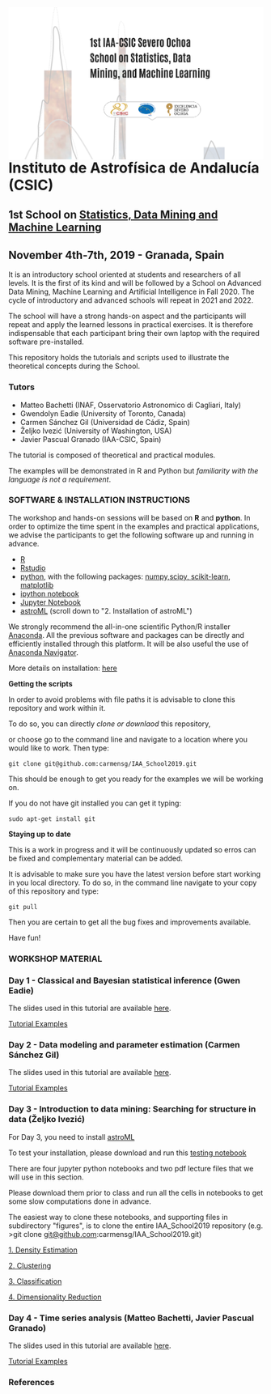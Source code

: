 <img src="https://github.com/carmensg/IAA_School2019/blob/master/images/IAA-CSIC_School.png" width="900" align="left">




# Instituto de Astrofísica de Andalucía (CSIC) #
## 1st School on [Statistics, Data Mining and Machine Learning](https://www.granadacongresos.com/sostat) ##
## November 4th-7th, 2019 - Granada, Spain ##


It is an introductory school oriented at students and researchers of all levels. It is the first of its kind and will be followed by a School on Advanced Data Mining, Machine Learning and Artificial Intelligence in Fall 2020. The cycle of introductory and advanced schools will repeat in 2021 and 2022.
 
The school will have a strong hands-on aspect and the participants will repeat and apply the learned lessons in practical exercises. It is therefore indispensable that each participant bring their own laptop with the required software pre-installed.

This repository holds the tutorials and scripts used to illustrate the theoretical concepts during the School. 

### Tutors ###

* Matteo Bachetti (INAF, Osservatorio Astronomico di Cagliari, Italy)
* Gwendolyn Eadie (University of Toronto, Canada)
* Carmen Sánchez Gil (Universidad de Cádiz, Spain)
* Željko Ivezić (University of Washington, USA)
* Javier Pascual Granado (IAA-CSIC, Spain)

The tutorial is composed of theoretical and practical modules. 

The examples will be demonstrated in R and Python but _familiarity with the language is not a requirement_.

### SOFTWARE & INSTALLATION INSTRUCTIONS ###

The workshop and hands-on sessions will be based on **R** and **python**. 
In order to optimize the time spent in the examples and practical applications, we advise the participants to get the following software up and running in advance.

* [R](https://www.r-project.org)
* [Rstudio](https://www.rstudio.com)
* [python](https://www.python.org), with the following packages: [numpy,scipy, scikit-learn](https://scipy.org/install.html), [matplotlib](https://matplotlib.org/3.1.1/users/installing.html)
* [ipython notebook](https://ipython.org/notebook.html)
* [Jupyter Notebook](https://jupyter.org)
* [astroML](https://www.astroml.org)  (scroll down to "2. Installation of astroML")

We strongly recommend the all-in-one scientific Python/R installer [Anaconda](https://www.anaconda.com/distribution/). All the previous software and packages can be directly and efficiently installed through this platform.
It will be also useful the use of [Anaconda Navigator](http://docs.anaconda.com/anaconda/navigator/). 

More details on installation: [here](https://github.com/carmensg/IAA_School2019/blob/master/SOFTWARE_INSTALLATION.md)


**Getting the scripts**

In order to avoid problems with file paths it is advisable to clone this repository and work within it.  

To do so, you can directly  *clone or downlaod* this repository,

or choose go to the command line and navigate to a location where you would like to work. Then type:

    git clone git@github.com:carmensg/IAA_School2019.git


This should be enough to get you ready for the examples we will be working on. 

If you do not have git installed you can get it typing:

    sudo apt-get install git


**Staying up to date**

This is a work in progress and it will be continuously updated so erros can be fixed and complementary material can be added. 

It is advisable to make sure you have the latest version before start working in you local directory. To do so, in the command line navigate to your copy of this repository and type:

    git pull 

Then you are certain to get all the bug fixes and improvements available.

Have fun!

### WORKSHOP MATERIAL ###

### Day 1  - Classical and Bayesian statistical inference (Gwen Eadie) ###


The slides used in this tutorial are available [here](https://github.com/carmensg/IAA_School2019/tree/master/lectures/Day2-CarmenSánchez/).

[Tutorial Examples](https://github.com/carmensg/IAA_School2019/tree/master/lectures/Day2-CarmenSánchez/)



### Day 2 - Data modeling and parameter estimation (Carmen Sánchez Gil) ###


The slides used in this tutorial are available [here](https://github.com/carmensg/IAA_School2019/tree/master/lectures).

[Tutorial Examples](https://github.com/carmensg/IAA_School2019/tree/master/lectures)



### Day 3 - Introduction to data mining: Searching for structure in data (Željko Ivezić) ###

For Day 3, you need to install [astroML](https://www.astroml.org)

To test your installation, please download and run this 
[testing notebook](https://github.com/carmensg/IAA_School2019/blob/master/lectures/Day3-ZeljkoIvezic/notebooks/astroMLtesting.ipynb) 

There are four jupyter python notebooks and two pdf lecture files that we will use in this section.

Please download them prior to class and run all the cells in notebooks to get some slow computations done in advance. 

The easiest way to clone these notebooks, and supporting files in subdirectory "figures", is 
to clone the entire IAA_School2019 repository (e.g. >git clone git@github.com:carmensg/IAA_School2019.git)

[1. Density Estimation](https://github.com/carmensg/IAA_School2019/tree/master/lectures/Day3-ZeljkoIvezic/notebooks/density_estimation.ipynb)

[2. Clustering](https://github.com/carmensg/IAA_School2019/tree/master/lectures/Day3-ZeljkoIvezic/notebooks/clustering.ipynb)

[3. Classification](https://github.com/carmensg/IAA_School2019/tree/master/lectures/Day3-ZeljkoIvezic/notebooks/classification.ipynb)

[4. Dimensionality Reduction](https://github.com/carmensg/IAA_School2019/tree/master/lectures/Day3-ZeljkoIvezic/notebooks/dimensionality_reduction.ipynb)

### Day 4 - Time series analysis (Matteo Bachetti, Javier Pascual Granado) ###

The slides used in this tutorial are available [here](https://github.com/carmensg/IAA_School2019/tree/master/lectures).

[Tutorial Examples](https://github.com/carmensg/IAA_School2019/tree/master/lectures)



### References ###






